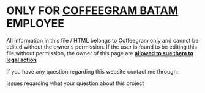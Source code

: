 # ONLY FOR [COFFEEGRAM BATAM](https://www.instagram.com/coffeegram.btm/?hl=en) EMPLOYEE
All information in this file / HTML belongs to Coffeegram only and cannot be edited without the owner's permission. If the user is found to be editing this file without permission, the owner of this page are <ins>**allowed to sue them to legal action**</ins>

If you have any question regarding this website contact me through:

[Issues](https://github.com/Coffeegram/working-experience/issues) regarding what your question about this project

